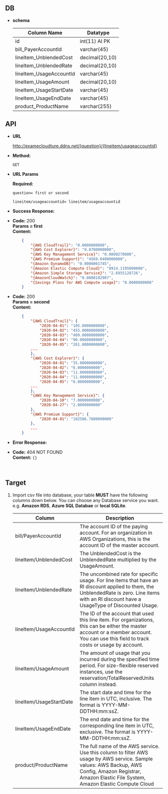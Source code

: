 ## DB

* **schema**

	| Column Name | Datatype |
	| ----------- | -------- |
	| id | int(11) AI PK |
	| bill_PayerAccountId | varchar(45) |
	| lineItem_UnblendedCost | decimal(20,10) |
	| lineItem_UnblendedRate | decimal(20,10) |
	| lineItem_UsageAccountId | varchar(45) |
	| lineItem_UsageAmount | decimal(20,10) |
	| lineItem_UsageStartDate | varchar(45) |
	| lineItem_UsageEndDate | varchar(45) |
	| product_ProductName | varchar(255) |
	


## API


* **URL**

  http://examecloudture.ddns.net/{question}/{lineitem/usageaccountid}

* **Method:**

	`GET`
  
*  **URL Params**

	**Required:**
 
	`question= first or second`

	`lineitem/usageaccountid= lineitem/usageaccountid`

*  **Success Response:**

  * **Code:** 200 <br />
    **Params = first** <br />
	**Content:** 
    ```JSON
        {
            "{AWS CloudTrail}": "0.0000000000", 
			"{AWS Cost Explorer}": "9.8700000000", 
			"{AWS Key Management Service}": "0.0000270000", 
			"{AWS Premium Support}": "4569.0400000000", 
			"{Amazon DynamoDB}": "0.0000001745", 
			"{Amazon Elastic Compute Cloud}": "8914.1195000000", 
			"{Amazon Simple Storage Service}": "2.6955128726", 
			"{AmazonCloudWatch}": "0.0000102907", 
			"{Savings Plans for AWS Compute usage}": "0.0000000000"
        }
    ```
 
  * **Code:** 200 <br />
    **Params = second** <br />
	**Content:** 
    ```JSON
        {
		    "{AWS CloudTrail}": {
		        "2020-04-01": "105.0000000000",
		        "2020-04-02": "455.0000000000",
		        "2020-04-03": "409.0000000000",
		        "2020-04-04": "90.0000000000",
		        "2020-04-05": "261.0000000000",
			...
		    },
		    "{AWS Cost Explorer}": {
		        "2020-04-01": "35.0000000000",
		        "2020-04-02": "6.0000000000",
		        "2020-04-03": "11.0000000000",
		        "2020-04-04": "11.0000000000",
		        "2020-04-05": "6.0000000000",
			...
		    },
		    "{AWS Key Management Service}": {
		        "2020-04-10": "7.0000000000",
		        "2020-04-27": "2.0000000000"
		    },
		    "{AWS Premium Support}": {
		        "2020-04-01": "102586.7800000000"
		    },
		    ...
		}
    ```
	

*  **Error Response:**

  * **Code:** 404 NOT FOUND <br />
    **Content:** `{}`  

<br />

## Target

1. Import csv file into database, your table __MUST__ have the following columns down below. You can choose any Database service you want. e.g. __Amazon RDS__, __Azure SQL Databae__ or __local SQLite__.

	  | Column | Description |
      | -- | -- |
      | bill/PayerAccountId | The account ID of the paying account. For an organization in AWS Organizations, this is the account ID of the master account. |
      |lineItem/UnblendedCost | The UnblendedCost is the UnblendedRate multiplied by the UsageAmount. |
      | lineItem/UnblendedRate | The uncombined rate for specific usage. For line items that have an RI discount applied to them, the UnblendedRate is zero. Line items with an RI discount have a UsageType of Discounted Usage. |
      | lineItem/UsageAccountId |The ID of the account that used this line item. For organizations, this can be either the master account or a member account. You can use this field to track costs or usage by account. |
      | lineItem/UsageAmount | The amount of usage that you incurred during the specified time period. For size-flexible reserved instances, use the reservation/TotalReservedUnits column instead. |
      | lineItem/UsageStartDate |  The start date and time for the line item in UTC, inclusive. The format is YYYY-MM-DDTHH:mm:ssZ. |
      | lineItem/UsageEndDate | The end date and time for the corresponding line item in UTC, exclusive. The format is YYYY-MM-DDTHH:mm:ssZ. |
      | product/ProductName | The full name of the AWS service. Use this column to filter AWS usage by AWS service. Sample values: AWS Backup, AWS Config, Amazon Registrar, Amazon Elastic File System, Amazon Elastic Compute Cloud |